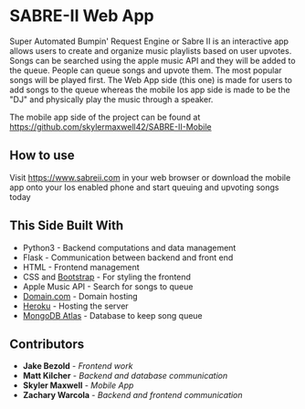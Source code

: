 # SABRE-II Web App

Super Automated Bumpin' Request Engine or Sabre II is an interactive app allows users to create and organize music playlists based on user upvotes. Songs can be searched using the apple music API and they will be added to the queue. People can queue songs and upvote them. The most popular songs will be played first.  The Web App side (this one) is made for users to add songs to the queue whereas the mobile Ios app side is made to be the "DJ" and physically play the music through a speaker.

The mobile app side of the project can be found at https://github.com/skylermaxwell42/SABRE-II-Mobile

## How to use

Visit https://www.sabreii.com in your web browser or download the mobile app onto your Ios enabled phone and start queuing and upvoting songs today

## This Side Built With

* Python3 - Backend computations and data management
* Flask - Communication between backend and front end
* HTML - Frontend management
* CSS and [Bootstrap](https://getbootstrap.com) - For styling the frontend
* Apple Music API - Search for songs to queue
* [Domain.com](https://www.domain.com) - Domain hosting
* [Heroku](https://www.domain.com) - Hosting the server
* [MongoDB Atlas](https://www.mongodb.com/cloud/atlas) - Database to keep song queue


## Contributors

* **Jake Bezold** - *Frontend work*
* **Matt Kilcher** - *Backend and database communication*
* **Skyler Maxwell** - *Mobile App*
* **Zachary Warcola** - *Backend and frontend communication*
